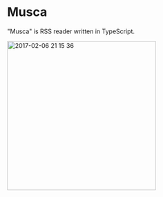 # Musca
"Musca" is RSS reader written in TypeScript.

<img width="344" alt="2017-02-06 21 15 36" src="https://cloud.githubusercontent.com/assets/10832834/22646822/a6ef0bdc-ecb1-11e6-8b43-cb2a90db33a7.png">

